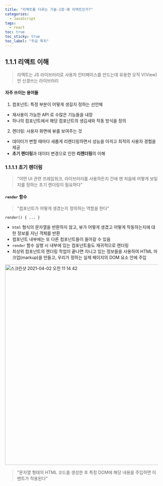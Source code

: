```yaml
---
title: "리액트를 다루는 기술-1장-왜 리액트인가?"
categories:
  - JavaScript
tags:      
  - react 
toc: true    
toc_sticky: true
toc_label: "주요 목차"    
---
```


## 1.1.1 리액트 이해

> 리액트는 JS 라이브러리로 사용자 인터페이스를 만드는데 유용한 오직 V(View)만 신경쓰는 라이브러리

#### 자주 쓰이는 용어들
1) 컴포넌트: 특정 부분이 어떻게 생길지 정하는 선언체
- 재사용이 가능한 API 로 수많은 기능들을 내장
- 하나의 컴포넌트에서 해당 컴포넌트의 생김새와 작동 방식을 정의
2) 렌더링: 사용자 화면에 뷰를 보여주는 것
- 데이터가 변할 때마다 새롭게 리렌더링하면서 성능을 아끼고 최적의 사용자 경험을 제공
- **초기 렌더링**과 데이터 변경으로 인한 **리렌더링**의 이해

### 1.1.1.1 초기 렌더링
> "어떤 UI 관련 프레임워크, 라이브러리를 사용하든지 간에 맨 처음에 어떻게 보일지를 정하는 초기 렌더링이 필요하다"

#### `render` 함수
> "컴포넌트가 어떻게 생겼는지 정의하는 역할을 한다"

```
render() { ... }
```

- `html` 형식의 문자열을 반환하지 않고, 뷰가 어떻게 생겼고 어떻게 작동하는지에 대한 정보를 지닌 객체를 반환
- 컴포넌트 내부에는 또 다른 컴포넌트들이 들어갈 수 있음
- `render` 함수 실행 시 내부에 있는 컴포넌트들도 재귀적으로 렌더링
- 최상위 컴포넌트의 렌더링 작업이 끝나면 지니고 있는 정보들을 사용하여 HTML 마크업(markup)을 만들고, 우리가 정하는 실제 페이지의 DOM 요소 안에 주입 
<img width="661" alt="스크린샷 2021-04-02 오전 11 14 42" src="https://user-images.githubusercontent.com/70752848/113373001-d60c9300-93a4-11eb-8bf0-bdbebbe560a5.png">
  
> "문자열 형태의 HTML 코드를 생성한 후 특정 DOM에 해당 내용을 주입하면 이벤트가 적용된다"

